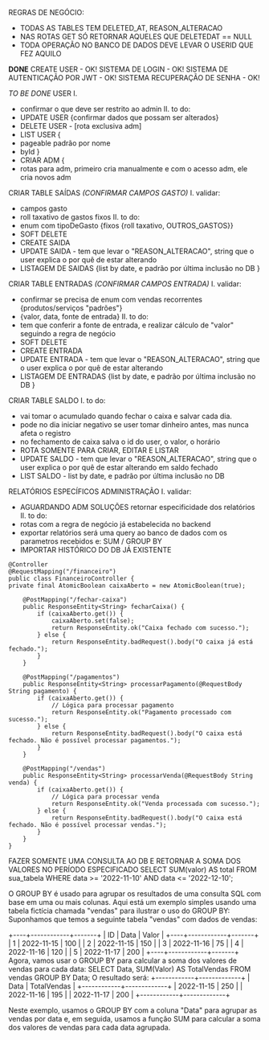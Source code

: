 REGRAS DE NEGÓCIO:
- TODAS AS TABLES TEM DELETED_AT, REASON_ALTERACAO
- NAS ROTAS GET SÓ RETORNAR AQUELES QUE DELETEDAT == NULL
- TODA OPERAÇÃO NO BANCO DE DADOS DEVE LEVAR O USERID QUE FEZ AQUILO

**DONE**
CREATE USER - OK!
SISTEMA DE LOGIN - OK!
SISTEMA DE AUTENTICAÇÃO POR JWT - OK!
SISTEMA RECUPERAÇÃO DE SENHA - OK!

*TO BE DONE*
USER
I.
- confirmar o que deve ser restrito ao admin
II. to do:
- UPDATE USER {confirmar dados que possam ser alterados}
- DELETE USER - [rota exclusiva adm]
- LIST USER {
- pageable padrão por nome
- byId
  }
- CRIAR ADM {
- rotas para adm, primeiro cria manualmente e com o acesso adm, ele cria novos adm

CRIAR TABLE SAÍDAS *(CONFIRMAR CAMPOS GASTO)*
I. validar:
- campos gasto 
- roll taxativo de gastos fixos
II. to do:
- enum com tipoDeGasto {fixos {roll taxativo, OUTROS_GASTOS}}
- SOFT DELETE
- CREATE SAIDA
- UPDATE SAIDA - tem que levar o "REASON_ALTERACAO", string que o user explica o por quê de estar alterando
- LISTAGEM DE SAIDAS {list by date, e padrão por última inclusão no DB }

CRIAR TABLE ENTRADAS *(CONFIRMAR CAMPOS ENTRADA)*
I. validar:
- confirmar se precisa de enum com vendas recorrentes {produtos/serviços "padrões"}
- {valor, data, fonte de entrada}
II. to do:
- tem que conferir a fonte de entrada, e realizar  cálculo de "valor" seguindo a regra de negócio
- SOFT DELETE
- CREATE ENTRADA
- UPDATE ENTRADA - tem que levar o "REASON_ALTERACAO", string que o user explica o por quê de estar alterando
- LISTAGEM DE ENTRADAS {list by date, e padrão por última inclusão no DB }

CRIAR TABLE SALDO
I. to do:
- vai tomar o acumulado quando fechar o caixa e salvar cada dia.
- pode no dia iniciar negativo se user tomar dinheiro antes, mas nunca afeta o registro
- no fechamento de caixa salva o id do user, o valor, o horário
- ROTA SOMENTE PARA CRIAR, EDITAR E LISTAR
- UPDATE SALDO - tem que levar o "REASON_ALTERACAO", string que o user explica o por quê de estar alterando em saldo fechado
- LIST SALDO - list by date, e padrão por última inclusão no DB

RELATÓRIOS ESPECÍFICOS ADMINISTRAÇÃO
I. validar:
- AGUARDANDO ADM SOLUÇÕES retornar especificidade dos relatórios
II. to do:
- rotas com a regra de negócio já estabelecida no backend
- exportar relatórios será uma query ao banco de dados com os parametros recebidos e: SUM / GROUP BY
- IMPORTAR HISTÓRICO DO DB JÁ EXISTENTE

```
@Controller
@RequestMapping("/financeiro")
public class FinanceiroController {
private final AtomicBoolean caixaAberto = new AtomicBoolean(true);

    @PostMapping("/fechar-caixa")
    public ResponseEntity<String> fecharCaixa() {
        if (caixaAberto.get()) {
            caixaAberto.set(false);
            return ResponseEntity.ok("Caixa fechado com sucesso.");
        } else {
            return ResponseEntity.badRequest().body("O caixa já está fechado.");
        }
    }

    @PostMapping("/pagamentos")
    public ResponseEntity<String> processarPagamento(@RequestBody String pagamento) {
        if (caixaAberto.get()) {
            // Lógica para processar pagamento
            return ResponseEntity.ok("Pagamento processado com sucesso.");
        } else {
            return ResponseEntity.badRequest().body("O caixa está fechado. Não é possível processar pagamentos.");
        }
    }

    @PostMapping("/vendas")
    public ResponseEntity<String> processarVenda(@RequestBody String venda) {
        if (caixaAberto.get()) {
            // Lógica para processar venda
            return ResponseEntity.ok("Venda processada com sucesso.");
        } else {
            return ResponseEntity.badRequest().body("O caixa está fechado. Não é possível processar vendas.");
        }
    }
}
```

FAZER SOMENTE UMA CONSULTA AO DB E RETORNAR A SOMA DOS VALORES NO PERÍODO ESPECIFICADO
SELECT SUM(valor) AS total
FROM sua_tabela
WHERE data >= '2022-11-10' AND data <= '2022-12-10';


O GROUP BY é usado para agrupar os resultados de uma consulta SQL com base em uma ou mais colunas. 
Aqui está um exemplo simples usando uma tabela fictícia chamada "vendas" para ilustrar o uso do GROUP BY:
Suponhamos que temos a seguinte tabela "vendas" com dados de vendas:


+----+------------+-------+ 
| ID | Data | Valor | 
+----+------------+-------+ 
| 1 | 2022-11-15 | 100 | 
| 2 | 2022-11-15 | 150 | 
| 3 | 2022-11-16 | 75 | 
| 4 | 2022-11-16 | 120 | 
| 5 | 2022-11-17 | 200 | 
+----+------------+-------+
Agora, vamos usar o GROUP BY para calcular a soma dos valores de vendas para cada data:
SELECT Data, SUM(Valor) AS TotalVendas
FROM vendas
GROUP BY Data;
O resultado será:
+------------+-------------+
| Data       | TotalVendas |
+------------+-------------+
| 2022-11-15 | 250         |
| 2022-11-16 | 195         |
| 2022-11-17 | 200         |
+------------+-------------+


Neste exemplo, usamos o GROUP BY com a coluna "Data" para agrupar as vendas por data e, em seguida, usamos a 
função SUM para calcular a soma dos valores de vendas para cada data agrupada.
